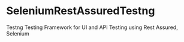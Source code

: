 # SeleniumRestAssuredTestng
Testng Testing Framework for UI and API Testing using Rest Assured, Selenium 

